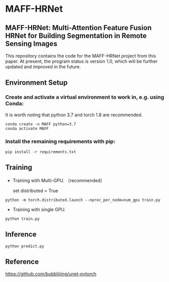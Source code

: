 # MAFF-HRNet
## MAFF-HRNet: Multi-Attention Feature Fusion HRNet for Building Segmentation in Remote Sensing Images
This repository contains the code for the MAFF-HRNet project from this paper. At present, the program status is version 1.0, which will be further updated and improved in the future.
## Environment Setup
### Create and activate a virtual environment to work in, e.g. using Conda:
It is worth noting that python 3.7 and torch 1.8 are recommended.
```
conda create -n MAFF python=3.7
conda activate MAFF
```
### Install the remaining requirements with pip:
```
pip install -r requirements.txt
```
## Training
- Training with Multi-GPU. （recommended）  

  set distributed = True
```
python -m torch.distributed.launch --nproc_per_node=num_gpu train.py
```
- Training with single GPU.
```
python train.py
```
## Inference
```
python predict.py
```
## Reference
https://github.com/bubbliiiing/unet-pytorch
